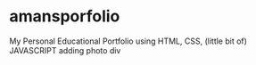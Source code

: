   # amansporfolio  
My Personal Educational Portfolio using HTML, CSS, (little bit of) JAVASCRIPT
adding photo div 
  
 
  
 
